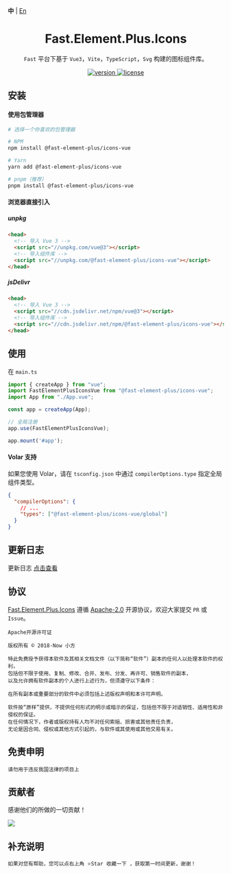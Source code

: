 **中** | [En](https://github.com/China-xiaoFang/fast.element.plus.icons)

<h1 align="center">Fast.Element.Plus.Icons</h1>

<p align="center">
  <code>Fast</code> 平台下基于 <code>Vue3</code>，<code>Vite</code>，<code>TypeScript</code>，<code>Svg</code> 构建的图标组件库。
</p>

<p align="center">
  <a href="https://www.npmjs.com/package/@fast-element-plus/icons-vue">
    <img src="https://img.shields.io/npm/v/@fast-element-plus/icons-vue?color=orange&label=" alt="version" />
  </a>
  <a href="https://gitee.com/China-xiaoFang/fast.element.plus.icons/blob/master/LICENSE">
    <img src="https://img.shields.io/npm/l/@fast-element-plus/icons-vue" alt="license" />
  </a>
</p>

## 安装

#### 使用包管理器

```sh
# 选择一个你喜欢的包管理器

# NPM
npm install @fast-element-plus/icons-vue

# Yarn
yarn add @fast-element-plus/icons-vue

# pnpm（推荐）
pnpm install @fast-element-plus/icons-vue
```

#### 浏览器直接引入

##### unpkg

```html
<head>
  <!-- 导入 Vue 3 -->
  <script src="//unpkg.com/vue@3"></script>
  <!-- 导入组件库 -->
  <script src="//unpkg.com/@fast-element-plus/icons-vue"></script>
</head>
```

##### jsDelivr

```html
<head>
  <!-- 导入 Vue 3 -->
  <script src="//cdn.jsdelivr.net/npm/vue@3"></script>
  <!-- 导入组件库 -->
  <script src="//cdn.jsdelivr.net/npm/@fast-element-plus/icons-vue"></script>
</head>
```

## 使用

在 `main.ts`

```typescript
import { createApp } from "vue";
import FastElementPlusIconsVue from "@fast-element-plus/icons-vue";
import App from "./App.vue";

const app = createApp(App);

// 全局注册
app.use(FastElementPlusIconsVue);

app.mount('#app');
```

#### Volar 支持

如果您使用 Volar，请在 `tsconfig.json` 中通过 `compilerOptions.type` 指定全局组件类型。

```json
{
  "compilerOptions": {
    // ...
    "types": ["@fast-element-plus/icons-vue/global"]
  }
}
```

## 更新日志

更新日志 [点击查看](https://gitee.com/China-xiaoFang/fast.element.plus.icons/commits/master)

## 协议

[Fast.Element.Plus.Icons](https://gitee.com/China-xiaoFang/fast.element.plus.icons) 遵循 [Apache-2.0](https://gitee.com/China-xiaoFang/fast.element.plus.icons/blob/master/LICENSE) 开源协议，欢迎大家提交 `PR` 或 `Issue`。

```
Apache开源许可证

版权所有 © 2018-Now 小方

特此免费授予获得本软件及其相关文档文件（以下简称“软件”）副本的任何人以处理本软件的权利，
包括但不限于使用、复制、修改、合并、发布、分发、再许可、销售软件的副本，
以及允许拥有软件副本的个人进行上述行为，但须遵守以下条件：

在所有副本或重要部分的软件中必须包括上述版权声明和本许可声明。

软件按“原样”提供，不提供任何形式的明示或暗示的保证，包括但不限于对适销性、适用性和非侵权的保证。
在任何情况下，作者或版权持有人均不对任何索赔、损害或其他责任负责，
无论是因合同、侵权或其他方式引起的，与软件或其使用或其他交易有关。
```

## 免责申明

```
请勿用于违反我国法律的项目上
```

## 贡献者

感谢他们的所做的一切贡献！

<a href="https://github.com/China-xiaoFang/Fast.Element.Plus.Icons/graphs/contributors">
  <img src="https://contrib.rocks/image?repo=China-xiaoFang/Fast.Element.Plus.Icons" />
</a>

## 补充说明

```
如果对您有帮助，您可以点右上角 ⭐Star 收藏一下 ，获取第一时间更新，谢谢！
```
